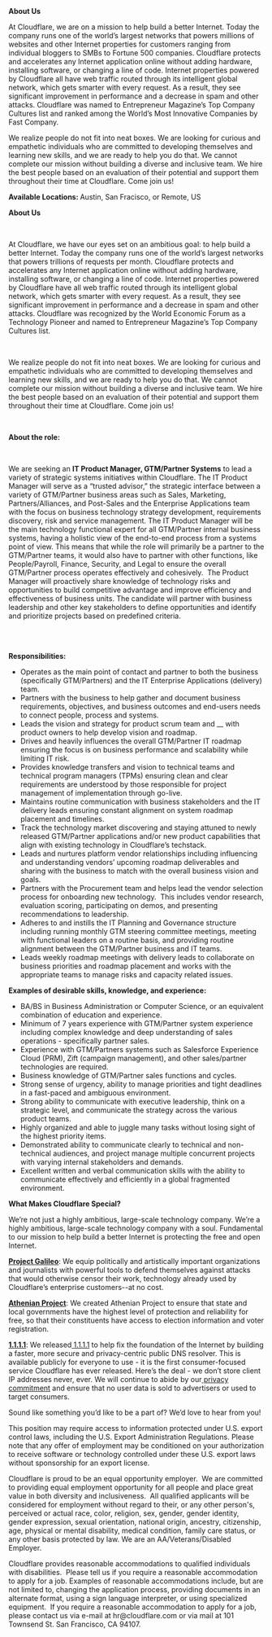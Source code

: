 <div class="content-intro">
	<div><strong>About Us</strong></div>
	<div>
		<p>At Cloudflare, we are on a mission to help build a better Internet. Today the company runs one of the world’s largest networks that powers millions of websites and other Internet properties for customers ranging from individual bloggers to SMBs to Fortune 500 companies. Cloudflare protects and accelerates any Internet application online without adding hardware, installing software, or changing a line of code. Internet properties powered by Cloudflare all have web traffic routed through its intelligent global network, which gets smarter with every request. As a result, they see significant improvement in performance and a decrease in spam and other attacks. Cloudflare was named to Entrepreneur Magazine’s Top Company Cultures list and ranked among the World’s Most Innovative Companies by Fast Company.&nbsp;</p>
		<p><span style="font-weight: 400;">We realize people do not fit into neat boxes. We are looking for curious and empathetic individuals who are committed to developing themselves and learning new skills, and we are ready to help you do that. We cannot complete our mission without building a diverse and inclusive team. We hire the best people based on an evaluation of their potential and support them throughout their time at Cloudflare. Come join us!&nbsp;</span></p>
	</div>
</div>
<p><strong>Available Locations: </strong>Austin, San Fracisco, or Remote, US</p>
<p><strong>About Us</strong></p>
<p>&nbsp;</p>
<p>At Cloudflare, we have our eyes set on an ambitious goal: to help build a better Internet. Today the company runs one of the world’s largest networks that powers trillions of requests per month. Cloudflare protects and accelerates any Internet application online without adding hardware, installing software, or changing a line of code. Internet properties powered by Cloudflare have all web traffic routed through its intelligent global network, which gets smarter with every request. As a result, they see significant improvement in performance and a decrease in spam and other attacks. Cloudflare was recognized by the World Economic Forum as a Technology Pioneer and named to Entrepreneur Magazine’s Top Company Cultures list.</p>
<p>&nbsp;</p>
<p>We realize people do not fit into neat boxes. We are looking for curious and empathetic individuals who are committed to developing themselves and learning new skills, and we are ready to help you do that. We cannot complete our mission without building a diverse and inclusive team. We hire the best people based on an evaluation of their potential and support them throughout their time at Cloudflare. Come join us! &nbsp;</p>
<p>&nbsp;</p>
<p><strong>About the role:</strong></p>
<p>&nbsp;</p>
<p>We are seeking an <strong>IT Product Manager, GTM/Partner Systems</strong> to lead a variety of strategic systems initiatives within Cloudflare. The IT Product Manager will serve as a “trusted advisor,” the strategic interface between a variety of GTM/Partner business areas such as Sales, Marketing, Partners/Alliances, and Post-Sales and the Enterprise Applications team with the focus on business technology strategy development, requirements discovery, risk and service management. The IT Product Manager will be the main technology functional expert for all GTM/Partner internal business systems, having a holistic view of the end-to-end process from a systems point of view. This means that while the role will primarily be a partner to the GTM/Partner teams, it would also have to partner with other functions, like People/Payroll, Finance, Security, and Legal to ensure the overall GTM/Partner process operates effectively and cohesively.&nbsp; The Product Manager will proactively share knowledge of technology risks and opportunities to build competitive advantage and improve efficiency and effectiveness of business units. The candidate will partner with business leadership and other key stakeholders to define opportunities and identify and prioritize projects based on predefined criteria.&nbsp;&nbsp;</p>
<p><br><br></p>
<p><strong>Responsibilities:</strong></p>
<ul>
	<li>Operates as the main point of contact and partner to both the business (specifically GTM/Partners) and the IT Enterprise Applications (delivery) team.</li>
	<li>Partners with the business to help gather and document business requirements, objectives, and business outcomes and end-users needs to connect people, process and systems.</li>
	<li>Leads the vision and strategy for product scrum team and __ with product owners to help develop vision and roadmap.</li>
	<li>Drives and heavily influences the overall GTM/Partner IT roadmap ensuring the focus is on business performance and scalability while limiting IT risk.&nbsp;</li>
	<li>Provides knowledge transfers and vision to technical teams and technical program managers (TPMs) ensuring clean and clear requirements are understood by those responsible for project management of implementation through go-live.</li>
	<li>Maintains routine communication with business stakeholders and the IT delivery leads ensuring constant alignment on system roadmap placement and timelines.</li>
	<li>Track the technology market discovering and staying attuned to newly released GTM/Partner applications and/or new product capabilities that align with existing technology in Cloudflare’s techstack.</li>
	<li>Leads and nurtures platform vendor relationships including influencing and understanding vendors’ upcoming roadmap deliverables and sharing with the business to match with the overall business vision and goals.</li>
	<li>Partners with the Procurement team and helps lead the vendor selection process for onboarding new technology.&nbsp; This includes vendor research, evaluation scoring, participating on demos, and presenting recommendations to leadership.</li>
	<li>Adheres to and instills the IT Planning and Governance structure including running monthly GTM steering committee meetings, meeting with functional leaders on a routine basis, and providing routine alignment between the GTM/Partner business and IT teams.</li>
	<li>Leads weekly roadmap meetings with delivery leads to collaborate on business priorities and roadmap placement and works with the appropriate teams to manage risks and capacity related issues.&nbsp;</li>
</ul>
<p><strong>Examples of desirable skills, knowledge, and experience:</strong></p>
<ul>
	<li>BA/BS in Business Administration or Computer Science, or an equivalent combination of education and experience.</li>
	<li>Minimum of 7 years experience with GTM/Partner system experience including complex knowledge and deep understanding of sales operations - specifically partner sales.&nbsp;&nbsp;</li>
	<li>Experience with GTM/Partners systems such as Salesforce Experience Cloud (PRM), Zift (campaign management), and other sales/partner technologies are required.&nbsp;</li>
	<li>Business knowledge of GTM/Partner sales functions and cycles.</li>
	<li>Strong sense of urgency, ability to manage priorities and tight deadlines in a fast-paced and ambiguous environment.</li>
	<li>Strong ability to communicate with executive leadership, think on a strategic level, and communicate the strategy across the various product teams.</li>
	<li>Highly organized and able to juggle many tasks without losing sight of the highest priority items.</li>
	<li>Demonstrated ability to communicate clearly to technical and non-technical audiences, and project manage multiple concurrent projects with varying internal stakeholders and demands.</li>
	<li>Excellent written and verbal communication skills with the ability to communicate effectively and efficiently in a global fragmented environment.</li>
</ul>
<div class="content-conclusion">
	<p><strong>What Makes Cloudflare Special?</strong></p>
	<p><span style="font-weight: 400;">We’re not just a highly ambitious, large-scale technology company. We’re a highly ambitious, large-scale technology company with a soul. Fundamental to our mission to help build a better Internet is protecting the free and open Internet.</span></p>
	<p><a href="https://blog.cloudflare.com/protecting-free-expression-online/"><strong>Project Galileo</strong></a><span style="font-weight: 400;">: We equip politically and artistically important organizations and journalists with powerful tools to defend themselves against attacks that would otherwise censor their work, technology already used by Cloudflare’s enterprise customers--at no cost.</span></p>
	<p><strong><a href="https://www.cloudflare.com/athenian/">Athenian Project</a></strong><span style="font-weight: 400;">: We created Athenian Project to ensure that state and local governments have the highest level of protection and reliability for free, so that their constituents have access to election information and voter registration.</span></p>
	<p><a href="https://1.1.1.1/"><strong>1.1.1.1</strong></a><span style="font-weight: 400;">: We released</span><a href="https://1.1.1.1/"> <span style="font-weight: 400;">1.1.1.1</span></a><span style="font-weight: 400;"> to help fix the foundation of the Internet by building a faster, more secure and privacy-centric public DNS resolver. This is available publicly for everyone to use - it is the first consumer-focused service Cloudflare has ever released. Here’s the deal - we don’t store client IP addresses never, ever. We will continue to abide by our</span><a href="https://developers.cloudflare.com/1.1.1.1/privacy/public-dns-resolver"> privacy commitment</a><span style="font-weight: 400;"> and ensure that no user data is sold to advertisers or used to target consumers.</span></p>
	<p><span style="font-weight: 400;">Sound like something you’d like to be a part of? We’d love to hear from you!</span></p>
	<p><span style="font-weight: 400;">This position may require access to information protected under U.S. export control laws, including the U.S. Export Administration Regulations. Please note that any offer of employment may be conditioned on your authorization to receive software or technology controlled under these U.S. export laws without sponsorship for an export license.</span></p>
	<p><span style="font-weight: 400;">Cloudflare is proud to be an equal opportunity employer. &nbsp;We are committed to providing equal employment opportunity for all people and place great value in both diversity and inclusiveness. &nbsp;All qualified applicants will be considered for employment without regard to their, or any other person's, perceived or actual</span> <span style="font-weight: 400;">race, color, religion, sex, gender, gender identity, gender expression, sexual orientation, national origin, ancestry, citizenship, age, physical or mental disability, medical condition, family care status, or any other basis protected by law. </span><span style="font-weight: 400;">We are an AA/Veterans/Disabled Employer.</span></p>
	<p><span style="font-weight: 400;">Cloudflare provides reasonable accommodations to qualified individuals with disabilities. &nbsp;Please tell us if you require a reasonable accommodation to apply for a job. Examples of reasonable accommodations include, but are not limited to, changing the application process, providing documents in an alternate format, using a sign language interpreter, or using specialized equipment. &nbsp;If you require a reasonable accommodation to apply for a job, please contact us via e-mail at </span><span style="font-weight: 400;">hr@cloudflare.com</span><span style="font-weight: 400;"> or via mail at 101 Townsend St. San Francisco, CA 94107.</span></p>
</div>